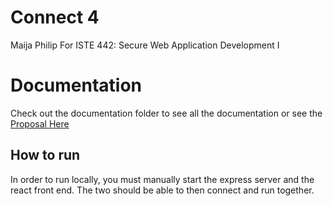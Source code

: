 # Connect 4
Maija Philip
For ISTE 442: Secure Web Application Development I

# Documentation
Check out the documentation folder to see all the documentation or see the [Proposal Here](https://github.com/maija-philip/connect4/blob/main/Documentation/Connect%204%20Proposal%20-%20Maija%20Philip.pdf)

## How to run
In order to run locally, you must manually start the express server and the react front end. The two should be able to then connect and run together. 
